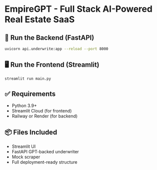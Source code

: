 
# EmpireGPT - Full Stack AI-Powered Real Estate SaaS

## 🧠 Run the Backend (FastAPI)
```bash
uvicorn api.underwrite:app --reload --port 8000
```

## 🖥 Run the Frontend (Streamlit)
```bash
streamlit run main.py
```

## ✅ Requirements
- Python 3.9+
- Streamlit Cloud (for frontend)
- Railway or Render (for backend)

## 📦 Files Included
- Streamlit UI
- FastAPI GPT-backed underwriter
- Mock scraper
- Full deployment-ready structure

